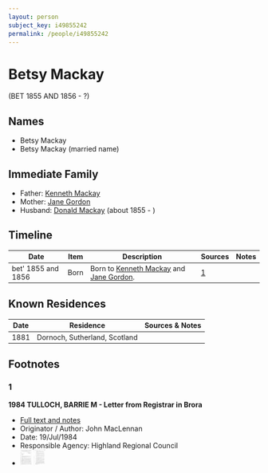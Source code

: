 ```yaml
---
layout: person
subject_key: i49855242
permalink: /people/i49855242
---
```


# Betsy Mackay
(BET 1855 AND 1856 - ?)

## Names

* Betsy Mackay
* Betsy Mackay (married name)

## Immediate Family

* Father: [Kenneth Mackay](./@27357972@-kenneth-mackay-b-d.md)
* Mother: [Jane Gordon](./@19799810@-jane-gordon-b-d.md)
* Husband: [Donald Mackay](./@32633938@-donald-mackay-b1855-d.md) (about 1855 - )

## Timeline

Date | Item | Description | Sources | Notes
---|---|---|---|---
bet' 1855 and 1856 | Born | Born to [Kenneth Mackay](./@27357972@-kenneth-mackay-b-d.md) and [Jane Gordon](./@19799810@-jane-gordon-b-d.md). | [1](#1) | 

## Known Residences

Date | Residence | Sources & Notes
---|---|---
1881 | Dornoch, Sutherland, Scotland | 

## Footnotes

### 1

**1984 TULLOCH, BARRIE M - Letter from Registrar in Brora**

* [Full text and notes](../sources/@94133243@-1984-tulloch,-barrie-m-letter-from-registrar-in-brora.md)
* Originator / Author: John MacLennan
* Date: 19/Jul/1984
* Responsible Agency: Highland Regional Council
* ![Page 1](../media/50134495_thumb.jpg) ![Page 2](../media/73992741_thumb.jpg)

